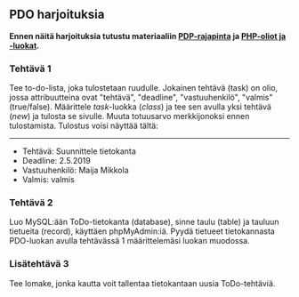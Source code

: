 ## PDO harjoituksia

**Ennen näitä harjoituksia tutustu materiaaliin [PDP-rajapinta](./pdo-rajapinta.html) ja [PHP-oliot ja -luokat](./php-luokat.html).**

### Tehtävä 1

Tee to-do-lista, joka tulostetaan ruudulle. Jokainen tehtävä (task) on olio, jossa attribuutteina ovat "tehtävä", "deadline", "vastuuhenkilö", "valmis" (true/false). Määrittele *task*-luokka (*class*) ja tee sen avulla yksi tehtävä (*new*) ja tulosta se sivulle. Muuta totuusarvo merkkijonoksi ennen tulostamista. Tulostus voisi näyttää tältä:

---

- Tehtävä: Suunnittele tietokanta
- Deadline: 2.5.2019
- Vastuuhenkilö: Maija Mikkola
- Valmis: valmis

### Tehtävä 2

Luo MySQL:ään ToDo-tietokanta (database), sinne taulu (table) ja tauluun tietueita (record), käyttäen phpMyAdmin:iä. Pyydä tietueet tietokannasta PDO-luokan avulla tehtävässä 1 määrittelemäsi luokan muodossa.

### Lisätehtävä 3

Tee lomake, jonka kautta voit tallentaa tietokantaan uusia ToDo-tehtäviä.
